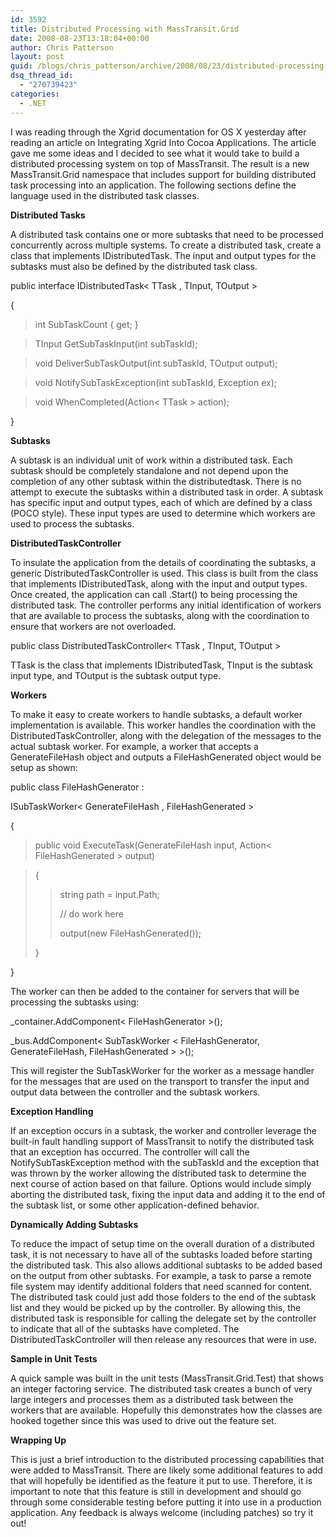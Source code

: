 ```yaml
---
id: 3592
title: Distributed Processing with MassTransit.Grid
date: 2008-08-23T13:18:04+00:00
author: Chris Patterson
layout: post
guid: /blogs/chris_patterson/archive/2008/08/23/distributed-processing-with-masstransit-grid.aspx
dsq_thread_id:
  - "270739423"
categories:
  - .NET
---
```

I was reading through the Xgrid documentation for OS X yesterday after reading an article on Integrating Xgrid Into Cocoa Applications. The article gave me some ideas and I decided to see what it would take to build a distributed processing system on top of MassTransit. The result is a new MassTransit.Grid namespace that includes support for building distributed task processing into an application. The following sections define the language used in the distributed task classes.

**Distributed Tasks**

A distributed task contains one or more subtasks that need to be processed concurrently across multiple systems. To create a distributed task, create a class that implements IDistributedTask. The input and output types for the subtasks must also be defined by the distributed task class.

public interface IDistributedTask< TTask , TInput, TOutput >
  
{

> int SubTaskCount { get; }
      
> TInput GetSubTaskInput(int subTaskId);
      
> void DeliverSubTaskOutput(int subTaskId, TOutput output);
      
> void NotifySubTaskException(int subTaskId, Exception ex);
      
> void WhenCompleted(Action< TTask > action);

} 

**Subtasks**

A subtask is an individual unit of work within a distributed task. Each subtask should be completely standalone and not depend upon the completion of any other subtask within the distributedtask. There is no attempt to execute the subtasks within a distributed task in order. A subtask has specific input and output types, each of which are defined by a class (POCO style). These input types are used to determine which workers are used to process the subtasks.

**DistributedTaskController**

To insulate the application from the details of coordinating the subtasks, a generic DistributedTaskController is used. This class is built from the class that implements IDistributedTask, along with the input and output types. Once created, the application can call .Start() to being processing the distributed task. The controller performs any initial identification of workers that are available to process the subtasks, along with the coordination to ensure that workers are not overloaded.

public class DistributedTaskController< TTask , TInput, TOutput > 

TTask is the class that implements IDistributedTask, TInput is the subtask input type, and TOutput is the subtask output type. 

**Workers** 

To make it easy to create workers to handle subtasks, a default worker implementation is available. This worker handles the coordination with the DistributedTaskController, along with the delegation of the messages to the actual subtask worker. For example, a worker that accepts a GenerateFileHash object and outputs a FileHashGenerated object would be setup as shown: 

public class FileHashGenerator :
         
ISubTaskWorker< GenerateFileHash , FileHashGenerated >
     
{

> public void ExecuteTask(GenerateFileHash input, Action< FileHashGenerated > output)
         
> {
> 
> > string path = input.Path;
> > 
> > // do work here
> > 
> > output(new FileHashGenerated());
> 
> }

} 

The worker can then be added to the container for servers that will be processing the subtasks using: 

_container.AddComponent< FileHashGenerator >();
  
_bus.AddComponent< SubTaskWorker < FileHashGenerator, GenerateFileHash, FileHashGenerated > >(); 

This will register the SubTaskWorker for the worker as a message handler for the messages that are used on the transport to transfer the input and output data between the controller and the subtask workers. 

**Exception Handling** 

If an exception occurs in a subtask, the worker and controller leverage the built-in fault handling support of MassTransit to notify the distributed task that an exception has occurred. The controller will call the NotifySubTaskException method with the subTaskId and the exception that was thrown by the worker allowing the distributed task to determine the next course of action based on that failure. Options would include simply aborting the distributed task, fixing the input data and adding it to the end of the subtask list, or some other application-defined behavior. 

**Dynamically Adding Subtasks** 

To reduce the impact of setup time on the overall duration of a distributed task, it is not necessary to have all of the subtasks loaded before starting the distributed task. This also allows additional subtasks to be added based on the output from other subtasks. For example, a task to parse a remote file system may identify additional folders that need scanned for content. The distributed task could just add those folders to the end of the subtask list and they would be picked up by the controller. By allowing this, the distributed task is responsible for calling the delegate set by the controller to indicate that all of the subtasks have completed. The DistributedTaskController will then release any resources that were in use. 

**Sample in Unit Tests** 

A quick sample was built in the unit tests (MassTransit.Grid.Test) that shows an integer factoring service. The distributed task creates a bunch of very large integers and processes them as a distributed task between the workers that are available. Hopefully this demonstrates how the classes are hooked together since this was used to drive out the feature set. 

**Wrapping Up** 

This is just a brief introduction to the distributed processing capabilities that were added to MassTransit. There are likely some additional features to add that will hopefully be identified as the feature it put to use. Therefore, it is important to note that this feature is still in development and should go through some considerable testing before putting it into use in a production application. Any feedback is always welcome (including patches) so try it out!
